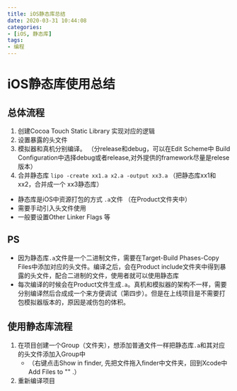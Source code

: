 ```yaml
---
title: iOS静态库总结
date: 2020-03-31 10:44:08
categories:
- [iOS, 静态库]
tags:
- 编程
---
```


# iOS静态库使用总结



## 总体流程

1. 创建Cocoa Touch Static Library 实现对应的逻辑
2. 设置暴露的头文件
3. 模拟器和真机分别编译。 （分release和debug，可以在Edit Scheme中 Build Configuration中选择debug或者release,对外提供的framework尽量是relese版本）
4. 合并静态库 `lipo -create xx1.a x2.a -output xx3.a` （把静态库xx1和xx2，合并成一个 xx3静态库）



* 静态库是iOS中资源打包的方式  `.a`文件 （在Product文件夹中）
* 需要手动引入头文件使用
* 一般要设置Other Linker Flags 等



## PS

* 因为静态库`.a`文件是一个二进制文件，需要在Target-Build Phases-Copy Files中添加对应的头文件。编译之后，会在Product include文件夹中得到暴露的头文件，配合二进制的文件，使用者就可以使用静态库
* 每次编译的时候会在Product文件生成`.a`。真机和模拟器的架构不一样，需要分别编译然后合成成一个来方便调试（第四步）。但是在上线项目是不需要打包模拟器版本的，原因是减伤包的体积。



## 使用静态库流程

1. 在项目创建一个Group（文件夹），想添加普通文件一样把静态库`.a`和其对应的头文件添加入Group中
   * （右键点击Show in finder, 先把文件拖入finder中文件夹，回到Xcode中 Add Files to "<GroupName>" .）
2. 重新编译项目